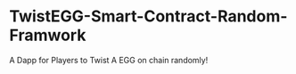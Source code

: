 # TwistEGG-Smart-Contract-Random-Framwork
A Dapp for Players to Twist A EGG on chain randomly!
         